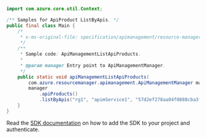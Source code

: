 ```java
import com.azure.core.util.Context;

/** Samples for ApiProduct ListByApis. */
public final class Main {
    /*
     * x-ms-original-file: specification/apimanagement/resource-manager/Microsoft.ApiManagement/stable/2021-08-01/examples/ApiManagementListApiProducts.json
     */
    /**
     * Sample code: ApiManagementListApiProducts.
     *
     * @param manager Entry point to ApiManagementManager.
     */
    public static void apiManagementListApiProducts(
        com.azure.resourcemanager.apimanagement.ApiManagementManager manager) {
        manager
            .apiProducts()
            .listByApis("rg1", "apimService1", "57d2ef278aa04f0888cba3f3", null, null, null, Context.NONE);
    }
}
```

Read the [SDK documentation](https://github.com/Azure/azure-sdk-for-java/blob/azure-resourcemanager-apimanagement_1.0.0-beta.3/sdk/apimanagement/azure-resourcemanager-apimanagement/README.md) on how to add the SDK to your project and authenticate.
